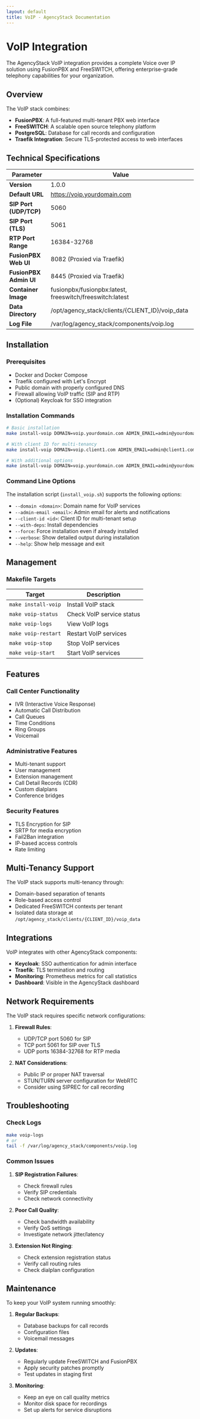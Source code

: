 ```yaml
---
layout: default
title: VoIP - AgencyStack Documentation
---
```


# VoIP Integration

The AgencyStack VoIP integration provides a complete Voice over IP solution using FusionPBX and FreeSWITCH, offering enterprise-grade telephony capabilities for your organization.

## Overview

The VoIP stack combines:
- **FusionPBX**: A full-featured multi-tenant PBX web interface
- **FreeSWITCH**: A scalable open source telephony platform
- **PostgreSQL**: Database for call records and configuration
- **Traefik Integration**: Secure TLS-protected access to web interfaces

## Technical Specifications

| Parameter | Value |
|-----------|-------|
| **Version** | 1.0.0 |
| **Default URL** | https://voip.yourdomain.com |
| **SIP Port (UDP/TCP)** | 5060 |
| **SIP Port (TLS)** | 5061 |
| **RTP Port Range** | 16384-32768 |
| **FusionPBX Web UI** | 8082 (Proxied via Traefik) |
| **FusionPBX Admin UI** | 8445 (Proxied via Traefik) |
| **Container Image** | fusionpbx/fusionpbx:latest, freeswitch/freeswitch:latest |
| **Data Directory** | /opt/agency_stack/clients/{CLIENT_ID}/voip_data |
| **Log File** | /var/log/agency_stack/components/voip.log |

## Installation

### Prerequisites

- Docker and Docker Compose
- Traefik configured with Let's Encrypt
- Public domain with properly configured DNS
- Firewall allowing VoIP traffic (SIP and RTP)
- (Optional) Keycloak for SSO integration

### Installation Commands

```bash
# Basic installation
make install-voip DOMAIN=voip.yourdomain.com ADMIN_EMAIL=admin@yourdomain.com

# With client ID for multi-tenancy
make install-voip DOMAIN=voip.client1.com ADMIN_EMAIL=admin@client1.com CLIENT_ID=client1

# With additional options
make install-voip DOMAIN=voip.yourdomain.com ADMIN_EMAIL=admin@yourdomain.com WITH_DEPS=true FORCE=true VERBOSE=true
```

### Command Line Options

The installation script (`install_voip.sh`) supports the following options:

- `--domain <domain>`: Domain name for VoIP services
- `--admin-email <email>`: Admin email for alerts and notifications
- `--client-id <id>`: Client ID for multi-tenant setup
- `--with-deps`: Install dependencies
- `--force`: Force installation even if already installed
- `--verbose`: Show detailed output during installation
- `--help`: Show help message and exit

## Management

### Makefile Targets

| Target | Description |
|--------|-------------|
| `make install-voip` | Install VoIP stack |
| `make voip-status` | Check VoIP service status |
| `make voip-logs` | View VoIP logs |
| `make voip-restart` | Restart VoIP services |
| `make voip-stop` | Stop VoIP services |
| `make voip-start` | Start VoIP services |

## Features

### Call Center Functionality
- IVR (Interactive Voice Response)
- Automatic Call Distribution
- Call Queues
- Time Conditions
- Ring Groups
- Voicemail

### Administrative Features
- Multi-tenant support
- User management
- Extension management
- Call Detail Records (CDR)
- Custom dialplans
- Conference bridges

### Security Features
- TLS Encryption for SIP
- SRTP for media encryption
- Fail2Ban integration
- IP-based access controls
- Rate limiting

## Multi-Tenancy Support

The VoIP stack supports multi-tenancy through:

- Domain-based separation of tenants
- Role-based access control
- Dedicated FreeSWITCH contexts per tenant
- Isolated data storage at `/opt/agency_stack/clients/{CLIENT_ID}/voip_data`

## Integrations

VoIP integrates with other AgencyStack components:

- **Keycloak**: SSO authentication for admin interface
- **Traefik**: TLS termination and routing
- **Monitoring**: Prometheus metrics for call statistics
- **Dashboard**: Visible in the AgencyStack dashboard

## Network Requirements

The VoIP stack requires specific network configurations:

1. **Firewall Rules**:
   - UDP/TCP port 5060 for SIP
   - TCP port 5061 for SIP over TLS
   - UDP ports 16384-32768 for RTP media

2. **NAT Considerations**:
   - Public IP or proper NAT traversal
   - STUN/TURN server configuration for WebRTC
   - Consider using SIPREC for call recording

## Troubleshooting

### Check Logs
```bash
make voip-logs
# or
tail -f /var/log/agency_stack/components/voip.log
```

### Common Issues

1. **SIP Registration Failures**:
   - Check firewall rules
   - Verify SIP credentials
   - Check network connectivity

2. **Poor Call Quality**:
   - Check bandwidth availability
   - Verify QoS settings
   - Investigate network jitter/latency

3. **Extension Not Ringing**:
   - Check extension registration status
   - Verify call routing rules
   - Check dialplan configuration

## Maintenance

To keep your VoIP system running smoothly:

1. **Regular Backups**:
   - Database backups for call records
   - Configuration files
   - Voicemail messages

2. **Updates**:
   - Regularly update FreeSWITCH and FusionPBX
   - Apply security patches promptly
   - Test updates in staging first

3. **Monitoring**:
   - Keep an eye on call quality metrics
   - Monitor disk space for recordings
   - Set up alerts for service disruptions
